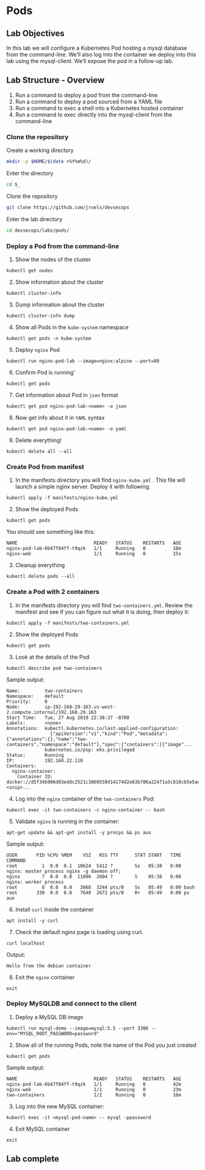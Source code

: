# Pods
## Lab Objectives 
In this lab we will configure a Kubernetes Pod hosting a mysql database from the command-line. We’ll also log into the container we deploy into this lab using the mysql-client. We’ll expose the pod in a follow-up lab.

## Lab Structure - Overview 
1. Run a command to deploy a pod from the command-line
2. Run a command to deploy a pod sourced from a YAML file
3. Run a command to exec a shell into a Kubernetes hosted container
4. Run a command to exec directly into the mysql-client from the command-line

### Clone the repository 
Create a working directory
```bash
mkdir -p $HOME/$(date +%Y%m%d)/
```
Enter the directory 
```bash
cd $_
```

Clone the repository 
```bash
git clone https://github.com/jruels/devsecops
```

Enter the lab directory 
```bash
cd devsecops/labs/pods/
```

### Deploy a Pod from the command-line 
1. Show the nodes of the cluster 
```
kubectl get nodes 
```

2. Show information about the cluster
```
kubectl cluster-info
```

3. Dump information about the cluster
```
kubectl cluster-info dump
```

4. Show all Pods in the `kube-system` namespace 
```
kubectl get pods -n kube-system
```

5. Deploy `nginx` Pod
```
kubectl run nginx-pod-lab --image=nginx:alpine --port=80
```

6. Confirm Pod is running'
```
kubectl get pods 
```

7. Get information about Pod in `json` format 
```
kubectl get pod nginx-pod-lab-<name> -o json 
``` 

8. Now get info about it in `YAML` syntax
```
kubectl get pod nginx-pod-lab-<name> -o yaml
```

9. Delete everything! 
```
kubectl delete all --all
```

### Create Pod from manifest
1. In the manifests directory you will find  `nginx-kube.yml` . This file will launch a simple nginx server. Deploy it with following:
```
kubectl apply -f manifests/nginx-kube.yml
```

2. Show the deployed Pods
```
kubectl get pods 
```

You should see something like this: 
```
NAME                            READY   STATUS    RESTARTS   AGE
nginx-pod-lab-6b47f84ff-t9qzk   1/1     Running   0          18m
nginx-web                       1/1     Running   0          15s
```

3. Cleanup everything 
```
kubectl delete pods --all
```

### Create a Pod with 2 containers 
1. In the manifests directory you will find `two-containers.yml`. Review the manifest and see if you can figure out what it is doing, then deploy it: 
```
kubectl apply -f manifests/two-containers.yml
```

2. Show the deployed Pods
```
kubectl get pods 
```

3. Look at the details of the Pod 
```
kubectl describe pod two-containers 
```

Sample output: 
```
Name:         two-containers
Namespace:    default
Priority:     0
Node:         ip-192-168-29-163.us-west-2.compute.internal/192.168.29.163
Start Time:   Tue, 27 Aug 2019 22:38:37 -0700
Labels:       <none>
Annotations:  kubectl.kubernetes.io/last-applied-configuration:
                {"apiVersion":"v1","kind":"Pod","metadata":{"annotations":{},"name":"two-containers","namespace":"default"},"spec":{"containers":[{"image"...
              kubernetes.io/psp: eks.privileged
Status:       Running
IP:           192.168.22.118
Containers:
  nginx-container:
    Container ID:   docker://d5f34b906d03eddc2521c3860558d14174d2e63b786a22471a3c818cb5e5ad73
<snip>...
```

4. Log into the `nginx` container of the `two-containers` Pod:
```
kubectl exec -it two-containers -c nginx-container -- bash
```

5. Validate `nginx` is running in the container: 
```
apt-get update && apt-get install -y procps && ps aux
```

Sample output:
```
USER       PID %CPU %MEM    VSZ   RSS TTY      STAT START   TIME COMMAND
root         1  0.0  0.1  10624  5412 ?        Ss   05:38   0:00 nginx: master process nginx -g daemon off;
nginx        7  0.0  0.0  11096  2604 ?        S    05:38   0:00 nginx: worker process
root         8  0.0  0.0   3868  3244 pts/0    Ss   05:49   0:00 bash
root       338  0.0  0.0   7640  2672 pts/0    R+   05:49   0:00 ps aux
```

6. Install `curl` inside the container
```
apt install -y curl 
```

7. Check the default nginx page is loading using curl. 
```
curl localhost 
```

Output: 
```
Hello from the debian container
```

8. Exit the `nginx` container 
```
exit
```

### Deploy MySQLDB and connect to the client
1. Deploy a MySQL DB image
```
kubectl run mysql-demo --image=mysql:5.5 --port 3306 --env="MYSQL_ROOT_PASSWORD=password"
```

2. Show all of the running Pods, note the name of the Pod you just created
```
kubectl get pods 
```

Sample output:
```
NAME                            READY   STATUS    RESTARTS   AGE
nginx-pod-lab-6b47f84ff-t9qzk   1/1     Running   0          42m
nginx-web                       1/1     Running   0          23m
two-containers                  1/2     Running   0          16m
```

3. Log into the new MySQL container: 
```
kubectl exec -it <mysql-pod-name> -- mysql -ppassword
```

4. Exit MySQL container
```
exit
```

## Lab complete
